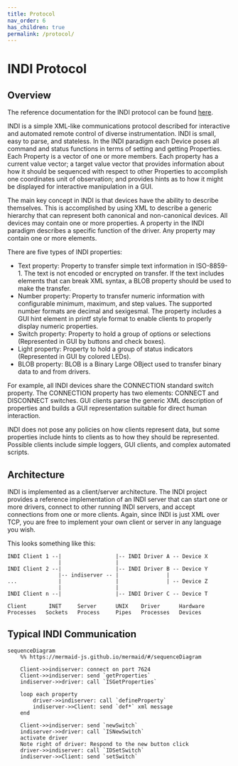 ```yaml
---
title: Protocol
nav_order: 6
has_children: true
permalink: /protocol/
---
```


# INDI Protocol

## Overview

The reference documentation for the INDI protocol can be found [here](INDI.pdf).

INDI is a simple XML-like communications protocol described for interactive and
automated remote control of diverse instrumentation. INDI is small, easy to
parse, and stateless. In the INDI paradigm each Device poses all command and
status functions in terms of setting and getting Properties. Each Property is a
vector of one or more members. Each property has a current value vector; a
target value vector that provides information about how it should be sequenced
with respect to other Properties to accomplish one coordinates unit of
observation; and provides hints as to how it might be displayed for interactive
manipulation in a GUI.

The main key concept in INDI is that devices have the ability to describe
themselves. This is accomplished by using XML to describe a generic hierarchy
that can represent both canonical and non-canonical devices. All devices may
contain one or more properties. A property in the INDI paradigm describes a
specific function of the driver. Any property may contain one or more elements.

There are five types of INDI properties:

- Text property: Property to transfer simple text information in ISO-8859-1. The text is not encoded or encrypted on transfer. If the text includes elements that can break XML syntax, a BLOB property should be used to make the transfer.
- Number property: Property to transfer numeric information with configurable minimum, maximum, and step values. The supported number formats are decimal and sexigesmal. The property includes a GUI hint element in printf style format to enable clients to properly display numeric properties.
- Switch property: Property to hold a group of options or selections (Represented in GUI by buttons and check boxes).
- Light property: Property to hold a group of status indicators (Represented in GUI by colored LEDs).
- BLOB property: BLOB is a Binary Large OBject used to transfer binary data to and from drivers.

For example, all INDI devices share the CONNECTION standard switch property. The
CONNECTION property has two elements: CONNECT and DISCONNECT switches. GUI
clients parse the generic XML description of properties and builds a GUI
representation suitable for direct human interaction.

INDI does not pose any policies on how clients represent data, but some
properties include hints to clients as to how they should be represented.
Possible clients include simple loggers, GUI clients, and complex automated
scripts.

## Architecture

INDI is implemented as a client/server architecture. The INDI project provides a
reference implementation of an INDI server that can start one or more drivers,
connect to other running INDI servers, and accept connections from one or more
clients. Again, since INDI is just XML over TCP, you are free to implement your
own client or server in any language you wish.

This looks something like this:

```
INDI Client 1 --|                 |-- INDI Driver A -- Device X
                |                 |
INDI Client 2 --|                 |-- INDI Driver B -- Device Y
                |-- indiserver -- |               |
...             |                 |               | -- Device Z
                |                 |
INDI Client n --|                 |-- INDI Driver C -- Device T

Client       INET     Server      UNIX    Driver      Hardware
Processes   Sockets   Process     Pipes   Processes   Devices
```

## Typical INDI Communication

```mermaid
sequenceDiagram
    %% https://mermaid-js.github.io/mermaid/#/sequenceDiagram

    Client->>indiserver: connect on port 7624
    Client->>indiserver: send `getProperties`
    indiserver->>driver: call `ISGetProperties`

    loop each property
        driver->>indiserver: call `defineProperty`
        indiserver->>Client: send `def*` xml message
    end

    Client->>indiserver: send `newSwitch`
    indiserver->>driver: call `ISNewSwitch`
    activate driver
    Note right of driver: Respond to the new button click
    driver->>indiserver: call `IDSetSwitch`
    indiserver->>Client: send `setSwitch`
```
